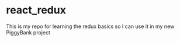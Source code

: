 ﻿# react_redux
 
 This is my repo for learning the redux basics so I can use it in my new PiggyBank project
